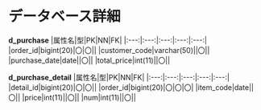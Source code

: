 #  データベース詳細
**d_purchase**
|属性名|型|PK|NN|FK|
|:---:|:---:|:---:|:---:|:---:|
|order_id|bigint(20)|〇|〇||
|customer_code|varchar(50)||〇||
|purchase_date|date||〇||
|total_price|int(11)||〇||

**d_purchase_detail**
|属性名|型|PK|NN|FK|
|:---:|:---:|:---:|:---:|:---:|
|detail_id|bigint(20)|〇|〇||
|order_id|bigint(20)|〇|〇|〇|
|item_code|date||〇||
|price|int(11)||〇||
|num|int(11)||〇||
